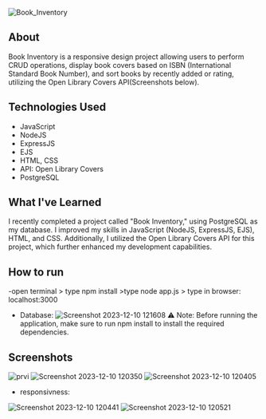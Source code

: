 ![Book_Inventory](https://github.com/EldarGljiva/Book-inventory/assets/116194253/969c4bf3-e135-4e82-8149-c00bdef4fa65)
## About

Book Inventory is a responsive design project allowing users to perform CRUD operations, display book covers based on ISBN (International Standard Book Number), and sort books by recently added or rating, utilizing the Open Library Covers API(Screenshots below).

## Technologies Used

- JavaScript
- NodeJS
- ExpressJS
- EJS
- HTML, CSS
- API: Open Library Covers
- PostgreSQL

## What I've Learned

I recently completed a project called "Book Inventory," using PostgreSQL as my database. I improved my skills in JavaScript (NodeJS, ExpressJS, EJS), HTML, and CSS. Additionally, I utilized the Open Library Covers API for this project, which further enhanced my development capabilities.

## How to run

-open terminal > type npm install >type node app.js > type in browser: localhost:3000
- Database:
![Screenshot 2023-12-10 121608](https://github.com/EldarGljiva/Book-inventory/assets/116194253/8771ab81-230b-4adf-af0a-4233fb5c8b0a)
⚠️ Note: Before running the application, make sure to run npm install to install the required dependencies.

## Screenshots
![prvi](https://github.com/EldarGljiva/EldarGljiva/assets/116194253/3e43aecc-4cfa-494b-ba76-b1f973fa6c46)
![Screenshot 2023-12-10 120350](https://github.com/EldarGljiva/Book-inventory/assets/116194253/94048a90-2a55-444c-baba-a5140b34fa29)
![Screenshot 2023-12-10 120405](https://github.com/EldarGljiva/Book-inventory/assets/116194253/c08f51d0-02c3-4d1e-8448-0e7c162ed75b)
- responsivness:

![Screenshot 2023-12-10 120441](https://github.com/EldarGljiva/Book-inventory/assets/116194253/7ead2c30-2545-4e45-a8ca-6c4adfe42a13)
![Screenshot 2023-12-10 120521](https://github.com/EldarGljiva/Book-inventory/assets/116194253/35bc4154-8504-4379-824f-27cd1dec5d40)




